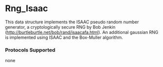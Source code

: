 # Rng_Isaac

This data structure implements the ISAAC pseudo random number generator, a cryptologically secure RNG by Bob Jenkin (http://burtleburtle.net/bob/rand/isaacafa.html). An additional gaussian RNG is implemented using ISAAC and the Box-Muller algorithm.

### Protocols Supported

none